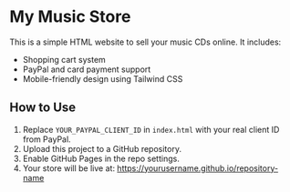 # My Music Store

This is a simple HTML website to sell your music CDs online. It includes:

- Shopping cart system
- PayPal and card payment support
- Mobile-friendly design using Tailwind CSS

## How to Use

1. Replace `YOUR_PAYPAL_CLIENT_ID` in `index.html` with your real client ID from PayPal.
2. Upload this project to a GitHub repository.
3. Enable GitHub Pages in the repo settings.
4. Your store will be live at: https://yourusername.github.io/repository-name